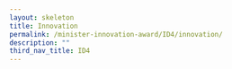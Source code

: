```yaml
---
layout: skeleton
title: Innovation
permalink: /minister-innovation-award/ID4/innovation/
description: ""
third_nav_title: ID4
---
```


